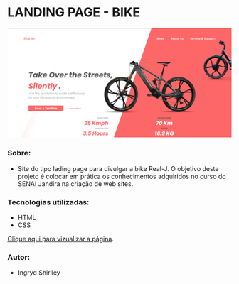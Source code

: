 # LANDING PAGE - BIKE
![Logo do Markdown](img/Captura.png)

### Sobre:
- Site do tipo lading page para divulgar a bike Real-J. O objetivo deste projeto é colocar em prática os conhecimentos adquiridos no curso do SENAI Jandira na criação de web sites.

### Tecnologias utilizadas: 
- HTML
- CSS

[Clique aqui para vizualizar a página](https://ingryd16.github.io/oficial/).

### Autor: 
- Ingryd Shirlley
